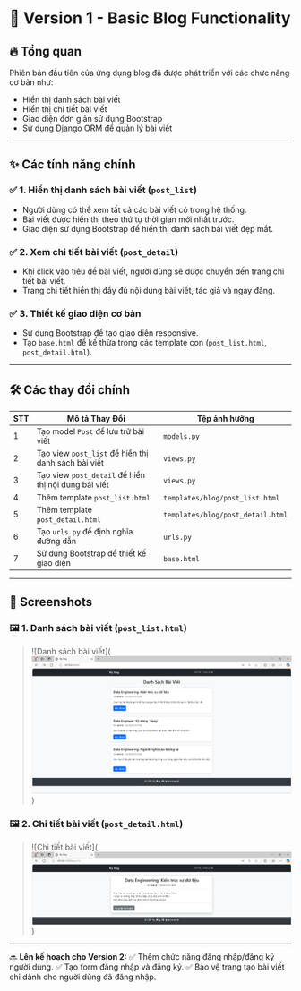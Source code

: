 # 📌 Version 1 - Basic Blog Functionality

## 🔥 Tổng quan
Phiên bản đầu tiên của ứng dụng blog đã được phát triển với các chức năng cơ bản như:
- Hiển thị danh sách bài viết
- Hiển thị chi tiết bài viết
- Giao diện đơn giản sử dụng Bootstrap
- Sử dụng Django ORM để quản lý bài viết

---

## ✨ Các tính năng chính

### ✅ 1. Hiển thị danh sách bài viết (`post_list`)
- Người dùng có thể xem tất cả các bài viết có trong hệ thống.
- Bài viết được hiển thị theo thứ tự thời gian mới nhất trước.
- Giao diện sử dụng Bootstrap để hiển thị danh sách bài viết đẹp mắt.

### ✅ 2. Xem chi tiết bài viết (`post_detail`)
- Khi click vào tiêu đề bài viết, người dùng sẽ được chuyển đến trang chi tiết bài viết.
- Trang chi tiết hiển thị đầy đủ nội dung bài viết, tác giả và ngày đăng.

### ✅ 3. Thiết kế giao diện cơ bản
- Sử dụng Bootstrap để tạo giao diện responsive.
- Tạo `base.html` để kế thừa trong các template con (`post_list.html`, `post_detail.html`).

---

## 🛠️ Các thay đổi chính
| STT | Mô tả Thay Đổi | Tệp ảnh hưởng |
|----|----------------|--------------|
| 1 | Tạo model `Post` để lưu trữ bài viết | `models.py` |
| 2 | Tạo view `post_list` để hiển thị danh sách bài viết | `views.py` |
| 3 | Tạo view `post_detail` để hiển thị nội dung bài viết | `views.py` |
| 4 | Thêm template `post_list.html` | `templates/blog/post_list.html` |
| 5 | Thêm template `post_detail.html` | `templates/blog/post_detail.html` |
| 6 | Tạo `urls.py` để định nghĩa đường dẫn | `urls.py` |
| 7 | Sử dụng Bootstrap để thiết kế giao diện | `base.html` |

---

## 📸 Screenshots

### 🖼️ 1. Danh sách bài viết (`post_list.html`)
> ![Danh sách bài viết](![alt text](image.png))

### 🖼️ 2. Chi tiết bài viết (`post_detail.html`)
> ![Chi tiết bài viết](![alt text](image-1.png))

---

🔜 **Lên kế hoạch cho Version 2:**
✅ Thêm chức năng đăng nhập/đăng ký người dùng.
✅ Tạo form đăng nhập và đăng ký.
✅ Bảo vệ trang tạo bài viết chỉ dành cho người dùng đã đăng nhập.

